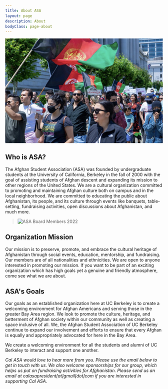 ```yaml
---
title: About ASA
layout: page
description: About
bodyClass: page-about
---
```



![Afghans in the San Francisco Bay Area, 2021](/images/social/afghansprot.jpg)

## Who is ASA?
The Afghan Student Association (ASA) was founded by undergraduate students at the University of California, Berkeley in the fall of 2000 with the goal of assisting students of Afghan descent and expanding its mission to other regions of the United States. We are a cultural organization committed to promoting and maintaining Afghan culture both on campus and in the local neighborhood. We are committed to educating the public about Afghanistan, its people, and its culture through events like banquets, table-setting, fundraising activities, open discussions about Afghanistan, and much more.

> ![ASA Board Members 2022](/images/social/board.png)

## Organization Mission
Our mission is to preserve, promote, and embrace the cultural heritage of Afghanistan through social events, education, mentorship, and fundraising. Our members are of all nationalities and ethnicities. We are open to anyone interested in promoting our mission. If you want to be part of an exciting organization which has high goals yet a genuine and friendly atmosphere, come see what we are about.



## ASA's Goals
Our goals as an established organization here at UC Berkeley is to create a welcoming environment for Afghan Americans and serving those in the greater Bay Area region. We look to promote the culture, heritage, and betterment of Afghan society within our community as well as creating a space inclusive of all. We, the Afghan Student Association of UC Berkeley continue to expand our involvement and efforts to ensure that every Afghan is equally and appropriately advocated for here in the Bay Area.



We create a welcoming environment for all the students and alumni of UC Berkeley to interact and support one another.



*Cal ASA would love to hear more from you. Please use the email below to get in touch with us. We also welcome sponsorships for our group, which helps us put on fundraising activities for Afghanistan. Please send us an email at calasapresident[at]gmail[dot]com if you are interested in supporting Cal ASA.*

